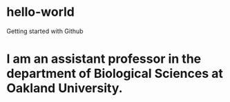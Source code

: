 # hello-world
Getting started with Github
# I am an assistant professor in the department of Biological Sciences at Oakland University. 
